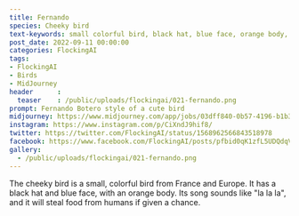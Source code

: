 ```yaml
---
title: Fernando
species: Cheeky bird
text-keywords: small colorful bird, black hat, blue face, orange body, from France and Europe. its song sounds like "la la la", will steal food from humans if given a chance
post_date: 2022-09-11 00:00:00
categories: FlockingAI
tags:
- FlockingAI
- Birds
- MidJourney 
header      :
  teaser    : /public/uploads/flockingai/021-fernando.png
prompt: Fernando Botero style of a cute bird
midjourney: https://www.midjourney.com/app/jobs/03dff840-0b57-4196-b1b3-fb0ef61084fc
instagram: https://www.instagram.com/p/CiXndJ9hif8/
twitter: https://twitter.com/FlockingAI/status/1568962566843518978
facebook: https://www.facebook.com/FlockingAI/posts/pfbid0qK1zfL5UDQdqVsyJ2m1qgRgvjBMgY2DmZmzLjuiJcF8Pi514DzzSbehyohZuW99xl
gallery: 
  - /public/uploads/flockingai/021-fernando.png
---
```


The cheeky bird is a small, colorful bird from France and Europe. It has a black hat and blue face, with an orange body. Its song sounds like "la la la", and it will steal food from humans if given a chance.
